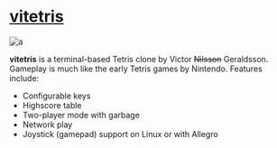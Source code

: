 # [vitetris](https://www.victornils.net/tetris/)

![a](https://www.victornils.net/tetris/img/tetrislogo.png)

__vitetris__ is a terminal-based Tetris clone by Victor ~~Nilsson~~ Geraldsson. Gameplay is much like the early Tetris games by Nintendo. Features include:

- Configurable keys
- Highscore table
- Two-player mode with garbage
- Network play
- Joystick (gamepad) support on Linux or with Allegro
